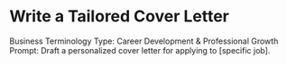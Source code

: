 # Write a Tailored Cover Letter

Business Terminology Type: Career Development & Professional Growth
Prompt: Draft a personalized cover letter for applying to [specific job].